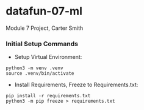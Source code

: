 # datafun-07-ml
Module 7 Project, Carter Smith

### Initial Setup Commands
- Setup Virtual Environment:
```shell
python3 -m venv .venv
source .venv/bin/activate
```
- Install Requirements, Freeze to Requirements.txt:
```shell
pip install -r requirements.txt
python3 -m pip freeze > requirements.txt
```